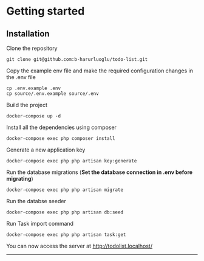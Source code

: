 
# Getting started

## Installation

Clone the repository

    git clone git@github.com:b-harurluoglu/todo-list.git

Copy the example env file and make the required configuration changes in the .env file

    cp .env.example .env
    cp source/.env.example source/.env

Build the project

    docker-compose up -d

Install all the dependencies using composer

    docker-compose exec php composer install

Generate a new application key

    docker-compose exec php php artisan key:generate

Run the database migrations (**Set the database connection in .env before migrating**)

    docker-compose exec php php artisan migrate

Run the databse seeder

    docker-compose exec php php artisan db:seed

Run Task import command

    docker-compose exec php php artisan task:get


You can now access the server at http://todolist.localhost/

----------
